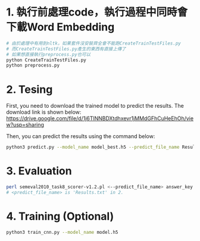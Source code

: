 # 1. 執行前處理code，執行過程中同時會下載Word Embedding
```Bash
# 由於處理中有用到nltk，如果套件沒安裝齊全會不能跑CreateTrainTestFiles.py
# 而CreateTrainTestFiles.py產生的東西有直接上傳了
# 如果想直接執行preprocess.py也可以
python CreateTrainTestFiles.py
python preprocess.py
```
# 2. Tesing
First, you need to download the trained model to predict the results. The download link is shown below:<br> 
https://drive.google.com/file/d/1j6TlNNBDXtdhxevr1jMMdGFhCuHeEhOh/view?usp=sharing

Then, you can predict the results using the command below:
```Bash
python3 predict.py --model_name model_best.h5 --predict_file_name Results.txt
```
# 3. Evaluation
```Bash
perl semeval2010_task8_scorer-v1.2.pl <--predict_file_name> answer_key.txt
# <predict_file_name> is 'Results.txt' in 2.
```
# 4. Training (Optional)
```Bash
python3 train_cnn.py --model_name model.h5
```
